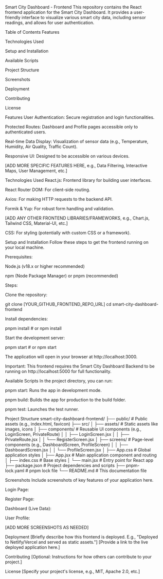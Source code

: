 Smart City Dashboard - Frontend
This repository contains the React frontend application for the Smart City Dashboard. It provides a user-friendly interface to visualize various smart city data, including sensor readings, and allows for user authentication.

Table of Contents
Features

Technologies Used

Setup and Installation

Available Scripts

Project Structure

Screenshots

Deployment

Contributing

License

Features
User Authentication: Secure registration and login functionalities.

Protected Routes: Dashboard and Profile pages accessible only to authenticated users.

Real-time Data Display: Visualization of sensor data (e.g., Temperature, Humidity, Air Quality, Traffic Count).

Responsive UI: Designed to be accessible on various devices.

[ADD MORE SPECIFIC FEATURES HERE, e.g., Data Filtering, Interactive Maps, User Management, etc.]

Technologies Used
React.js: Frontend library for building user interfaces.

React Router DOM: For client-side routing.

Axios: For making HTTP requests to the backend API.

Formik & Yup: For robust form handling and validation.

[ADD ANY OTHER FRONTEND LIBRARIES/FRAMEWORKS, e.g., Chart.js, Tailwind CSS, Material-UI, etc.]

CSS: For styling (potentially with custom CSS or a framework).

Setup and Installation
Follow these steps to get the frontend running on your local machine.

Prerequisites:

Node.js (v18.x or higher recommended)

npm (Node Package Manager) or pnpm (recommended)

Steps:

Clone the repository:

git clone [YOUR_GITHUB_FRONTEND_REPO_URL]
cd smart-city-dashboard-frontend

Install dependencies:

pnpm install # or npm install

Start the development server:

pnpm start # or npm start

The application will open in your browser at http://localhost:3000.

Important: This frontend requires the Smart City Dashboard Backend to be running on http://localhost:5000 for full functionality.

Available Scripts
In the project directory, you can run:

pnpm start: Runs the app in development mode.

pnpm build: Builds the app for production to the build folder.

pnpm test: Launches the test runner.

Project Structure
smart-city-dashboard-frontend/
├── public/                 # Public assets (e.g., index.html, favicon)
├── src/
│   ├── assets/             # Static assets like images, icons
│   ├── components/         # Reusable UI components (e.g., LoginScreen, PrivateRoute)
│   │   ├── LoginScreen.jsx
│   │   ├── PrivateRoute.jsx
│   │   └── RegisterScreen.jsx
│   ├── screens/            # Page-level components (e.g., DashboardScreen, ProfileScreen)
│   │   ├── DashboardScreen.jsx
│   │   └── ProfileScreen.jsx
│   ├── App.css             # Global application styles
│   ├── App.jsx             # Main application component and routing
│   ├── index.css           # Base styles
│   └── main.jsx            # Entry point for React app
├── package.json            # Project dependencies and scripts
├── pnpm-lock.yaml          # pnpm lock file
└── README.md               # This documentation file

Screenshots
Include screenshots of key features of your application here.

Login Page:

Register Page:

Dashboard (Live Data):

User Profile:

[ADD MORE SCREENSHOTS AS NEEDED]

Deployment
[Briefly describe how this frontend is deployed. E.g., "Deployed to Netlify/Vercel and served as static assets."]
[Provide a link to the live deployed application here.]

Contributing
[Optional: Instructions for how others can contribute to your project.]

License
[Specify your project's license, e.g., MIT, Apache 2.0, etc.]